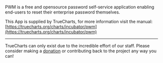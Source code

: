 PWM is a free and opensource password self-service application enabling end-users to reset their enterprise password themselves.

This App is supplied by TrueCharts, for more information visit the manual: [https://truecharts.org/charts/incubator/pwm](https://truecharts.org/charts/incubator/pwm)

---

TrueCharts can only exist due to the incredible effort of our staff.
Please consider making a [donation](https://truecharts.org/sponsor) or contributing back to the project any way you can!
